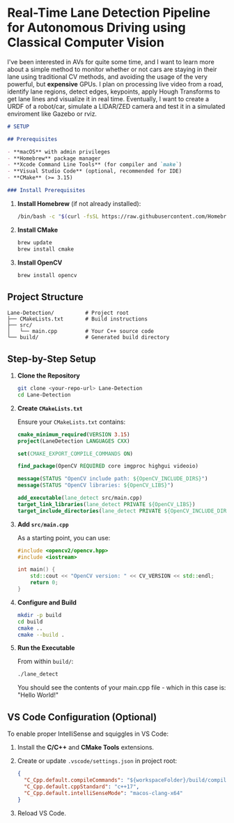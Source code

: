# Real-Time Lane Detection Pipeline for Autonomous Driving using Classical Computer Vision 

I've been interested in AVs for quite some time, and I want to learn more about a simple method to monitor whether or not cars are staying in their lane using traditional CV methods, and avoiding the usage of the very powerful, but **expensive** GPUs.
I plan on processing live video from a road, identify lane regions, detect edges, keypoints, apply Hough Transforms to get lane lines and visualize it in real time.
Eventually, I want to create a URDF of a robot/car, simulate a LIDAR/ZED camera and test it in a simulated enviroment like Gazebo or rviz.

````markdown
# SETUP

## Prerequisites

- **macOS** with admin privileges
- **Homebrew** package manager
- **Xcode Command Line Tools** (for compiler and `make`)
- **Visual Studio Code** (optional, recommended for IDE)
- **CMake** (>= 3.15)

### Install Prerequisites

````

1. **Install Homebrew** (if not already installed):

   ```bash
   /bin/bash -c "$(curl -fsSL https://raw.githubusercontent.com/Homebrew/install/HEAD/install.sh)"
   ```

2. **Install CMake**

   ```bash
   brew update
   brew install cmake
   ```

3. **Install OpenCV**

   ```bash
   brew install opencv
   ```

## Project Structure

```
Lane-Detection/          # Project root
├── CMakeLists.txt       # Build instructions
├── src/
│   └── main.cpp         # Your C++ source code
└── build/               # Generated build directory
```

## Step-by-Step Setup

1. **Clone the Repository**

   ```bash
   git clone <your-repo-url> Lane-Detection
   cd Lane-Detection
   ```

2. **Create `CMakeLists.txt`**

   Ensure your `CMakeLists.txt` contains:

   ```cmake
   cmake_minimum_required(VERSION 3.15)
   project(LaneDetection LANGUAGES CXX)

   set(CMAKE_EXPORT_COMPILE_COMMANDS ON)

   find_package(OpenCV REQUIRED core imgproc highgui videoio)

   message(STATUS "OpenCV include path: ${OpenCV_INCLUDE_DIRS}")
   message(STATUS "OpenCV libraries: ${OpenCV_LIBS}")

   add_executable(lane_detect src/main.cpp)
   target_link_libraries(lane_detect PRIVATE ${OpenCV_LIBS})
   target_include_directories(lane_detect PRIVATE ${OpenCV_INCLUDE_DIRS})
   ```

3. **Add `src/main.cpp`**

   As a starting point, you can use:

   ```cpp
   #include <opencv2/opencv.hpp>
   #include <iostream>

   int main() {
       std::cout << "OpenCV version: " << CV_VERSION << std::endl;
       return 0;
   }
   ```

4. **Configure and Build**

   ```bash
   mkdir -p build
   cd build
   cmake ..
   cmake --build .
   ```

5. **Run the Executable**

   From within `build/`:

   ```bash
   ./lane_detect
   ```
   You should see the contents of your main.cpp file - which in this case is: "Hello World!"

## VS Code Configuration (Optional)

To enable proper IntelliSense and squiggles in VS Code:

1. Install the **C/C++** and **CMake Tools** extensions.
2. Create or update `.vscode/settings.json` in project root:

   ```json
   {
     "C_Cpp.default.compileCommands": "${workspaceFolder}/build/compile_commands.json",
     "C_Cpp.default.cppStandard": "c++17",
     "C_Cpp.default.intelliSenseMode": "macos-clang-x64"
   }
   ```
3. Reload VS Code.
